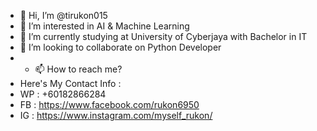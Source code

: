 - 👋 Hi, I’m @tirukon015
- 👀 I’m interested in AI & Machine Learning
- 🌱 I’m currently studying at University of Cyberjaya with Bachelor in IT
- 💞️ I’m looking to collaborate on Python Developer
- - 📫 How to reach me?
- Here's My Contact Info :
- WP : +60182866284
- FB : https://www.facebook.com/rukon6950
- IG : https://www.instagram.com/myself_rukon/

<!---
tirukon015/tirukon015 is a ✨ special ✨ repository because its `README.md` (this file) appears on your GitHub profile.
You can click the Preview link to take a look at your changes.
--->
